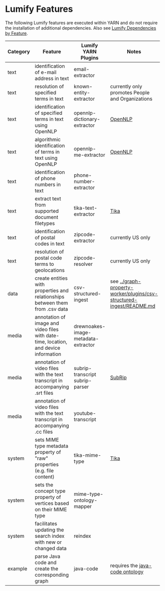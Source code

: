 # Lumify Features

The following Lumify features are executed within YARN and do not require the installation of additional dependencies.
Also see [Lumify Dependencies by Feature](dependencies.md#lumify-dependencies-by-feature).

| Category | Feature                                                                              | Lumify YARN Plugins                     | Notes |
| -------- | ------------------------------------------------------------------------------------ | --------------------------------------- | ----- |
| text     | identification of e-mail address in text                                             | email-extractor                         |
| text     | resolution of specified terms in text                                                | known-entity-extractor                  | currently only promotes People and Organizations |
| text     | identification of specified terms in text using OpenNLP                              | opennlp-dictionary-extractor            | [OpenNLP](https://opennlp.apache.org/) |
| text     | algorithmic identification of terms in text using OpenNLP                            | opennlp-me-extractor                    | [OpenNLP](https://opennlp.apache.org/) |
| text     | identification of phone numbers in text                                              | phone-number-extractor                  |
| text     | extract text from supported document filetypes                                       | tika-text-extractor                     | [Tika](http://tika.apache.org/) |
| text     | identification of postal codes in text                                               | zipcode-extractor                       | currently US only |
| text     | resolution of postal code terms to geolocations                                      | zipcode-resolver                        | currently US only |
| data     | create entities with properties and relationships between them from .csv data        | csv-structured-ingest                   | see [../graph-property-worker/plugins/csv-structured-ingest/README.md](../graph-property-worker/plugins/csv-structured-ingest/README.md) |
| media    | annotation of image and video files with date-time, location, and device information | drewnoakes-image-metadata-extractor     |
| media    | annotation of video files with the text transcript in accompanying .srt files        | subrip-transcript <br /> subrip-parser  | [SubRip](http://zuggy.wz.cz/) |
| media    | annotation of video files with the text transcript in accompanying .cc files         | youtube-transcript                      |
| system   | sets MIME type metadata property of "raw" properties (e.g. file content)             | tika-mime-type                          | [Tika](http://tika.apache.org/) |
| system   | sets the concept type property of vertices based on their MIME type                  | mime-type-ontology-mapper               |
| system   | facilitates updating the search index with new or changed data                       | reindex                                 |
| example  | parse Java code and create the corresponding graph                                   | java-code                               | requires the [java-code ontology](../graph-property-worker/plugins/java-code/ontology) |

